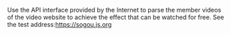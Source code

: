 Use the API interface provided by the Internet to parse the member videos of the video website to achieve the effect that can be watched for free. See the test address:https://sogou.js.org
